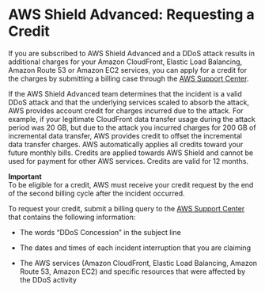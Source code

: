 # AWS Shield Advanced: Requesting a Credit<a name="request-refund"></a>

If you are subscribed to AWS Shield Advanced and a DDoS attack results in additional charges for your Amazon CloudFront, Elastic Load Balancing, Amazon Route 53 or Amazon EC2 services, you can apply for a credit for the charges by submitting a billing case through the [AWS Support Center](https://console.aws.amazon.com/support/home#/)\. 

If the AWS Shield Advanced team determines that the incident is a valid DDoS attack and that the underlying services scaled to absorb the attack, AWS provides account credit for charges incurred due to the attack\. For example, if your legitimate CloudFront data transfer usage during the attack period was 20 GB, but due to the attack you incurred charges for 200 GB of incremental data transfer, AWS provides credit to offset the incremental data transfer charges\. AWS automatically applies all credits toward your future monthly bills\. Credits are applied towards AWS Shield and cannot be used for payment for other AWS services\. Credits are valid for 12 months\. 

**Important**  
To be eligible for a credit, AWS must receive your credit request by the end of the second billing cycle after the incident occurred\. 

To request your credit, submit a billing query to the [AWS Support Center](https://console.aws.amazon.com/support/home#/) that contains the following information:

+ The words “DDoS Concession” in the subject line

+ The dates and times of each incident interruption that you are claiming

+ The AWS services \(Amazon CloudFront, Elastic Load Balancing, Amazon Route 53, Amazon EC2\) and specific resources that were affected by the DDoS activity